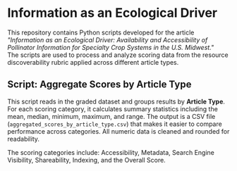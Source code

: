 # Information as an Ecological Driver  

This repository contains Python scripts developed for the article  
*"Information as an Ecological Driver: Availability and Accessibility of Pollinator Information for Specialty Crop Systems in the U.S. Midwest."*  
The scripts are used to process and analyze scoring data from the resource discoverability rubric applied across different article types.

## Script: Aggregate Scores by Article Type  

This script reads in the graded dataset and groups results by **Article Type**. For each scoring category, it calculates summary statistics including the mean, median, minimum, maximum, and range. The output is a  CSV file (`aggregated_scores_by_article_type.csv`) that makes it easier to compare performance across categories. All numeric data is cleaned and rounded for readability.  

The scoring categories include: Accessibility, Metadata, Search Engine Visibility, Shareability, Indexing, and the Overall Score.  
